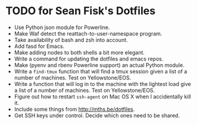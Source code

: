 TODO for Sean Fisk's Dotfiles
=============================

* Use Python json module for Powerline.
* Make Waf detect the reattach-to-user-namespace program.
* Take availability of bash and zsh into account.
* Add fasd for Emacs.
* Make adding nodes to both shells a bit more elegant.
* Write a command for updating the dotfiles and emacs repos.
* Make (pyenv and rbenv Powerline support) an actual Python module.
* Write a `find-tmux` function that will find a tmux session given a list of a number of machines. Test on Yellowstone/EOS.
* Write a function that will log in to the machine with the lightest load give a list of a number of machines. Test on Yellowstone/EOS.
* Figure out how to restart `ssh-agent` on Mac OS X when I accidentally kill it.
* Include some things from http://mths.be/dotfiles.
* Get SSH keys under control. Decide which ones need to be shared.
